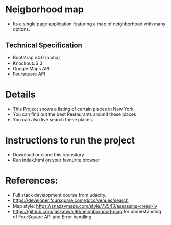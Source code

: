 # Neigborhood map 
+ Its a single page application featuring a map of neighborhood with many options.

## Technical Specification
+ Bootstrap v4.0 (alpha)
+ KnockoutJS 3
+ Google Maps API
+ Foursquare API

# Details
+ This Project shows a listing of certain places in New York 
+ You can find out the best Restaurants around these places .
+ You can also live search these places.

# Instructions to run the project
+ Download or clone this repository
+ Run index.html on your favourite browser

# References:
  + Full stack development course from udacity.
  + https://developer.foursquare.com/docs/venues/search
  + Map style: https://snazzymaps.com/style/72543/assassins-creed-iv
  + https://github.com/jaskanwal96/neighborhood-map for understanding of FourSquare API and Error handling.
  
